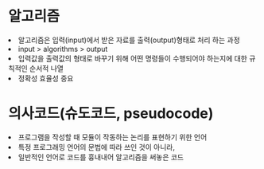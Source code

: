 <h1>알고리즘</h1>
<li>알고리즘은 입력(input)에서 받은 자료를 출력(output)형태로 처리 하는 과정</li>
<li>input > algorithms > output</li>
<li>입력값을 출력값의 형태로 바꾸기 위해 어떤 명령들이 수행되어야 하는지에 대한 규칙적인 순서적 나열</li>
<li>정확성 효율성 중요</li>

<h1>의사코드(슈도코드, pseudocode)</h1>
<li>프로그램을 작성할 때 모듈이 작동하는 논리를 표현하기 위한 언어</li>
<li>특정 프로그래밍 언어의 문법에 따라 쓰인 것이 아니라, </li>
<li>일반적인 언어로 코드를 흉내내어 알고리즘을 써놓은 코드</li>
